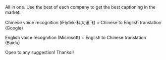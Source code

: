 All in one. Use the best of each company to get the best captioning in the market:

Chinese voice recognition (iFlytek-科大讯飞) + Chinese to English translation (Google)

English voice recognition (Microsoft) + English to Chinese translation (Baidu)

Open to any suggestion! Thanks!!
